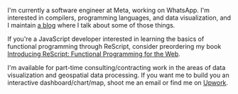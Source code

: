 I'm currently a software engineer at Meta, working on WhatsApp. I'm interested in compilers, programming languages, and data visualization, and I maintain [a blog](https://yangdanny97.github.io) where I talk about some of those things.

If you're a JavaScript developer interested in learning the basics of functional programming through ReScript, consider preordering my book [Introducing ReScript: Functional Programming for the Web](https://www.amazon.com/Introducing-ReScript-Functional-Programming-Applications/dp/1484288874).

I'm available for part-time consulting/contracting work in the areas of data visualization and geospatial data processing. If you want me to build you an interactive dashboard/chart/map, shoot me an email or find me on [Upwork](https://www.upwork.com/freelancers/~0135c6f16760131b2c).

